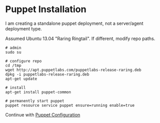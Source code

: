Puppet Installation
===================

I am creating a standalone puppet deployment, not a server/agent deployment type.

Assumed Ubuntu 13.04 "Raring Ringtail". If different, modify repo paths.

    # admin
    sudo su
    
    # configure repo
    cd /tmp
    wget http://apt.puppetlabs.com/puppetlabs-release-raring.deb
    dpkg -i puppetlabs-release-raring.deb
    apt-get update
    
    # install
    apt-get install puppet-common
    
    # permanently start puppet
    puppet resource service puppet ensure=running enable=true
    
Continue with [Puppet Configuration](puppet-configuration.md)
